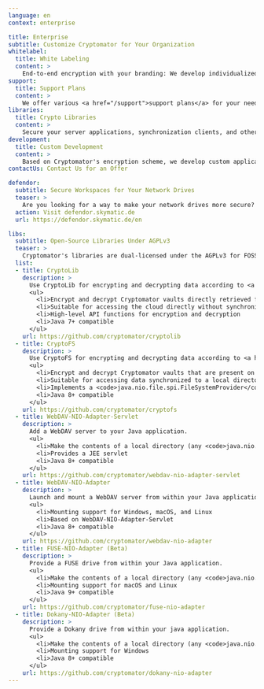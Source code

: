 ```yaml
---
language: en
context: enterprise

title: Enterprise
subtitle: Customize Cryptomator for Your Organization
whitelabel:
  title: White Labeling
  content: >
    End-to-end encryption with your branding: We develop individualized versions of the Cryptomator apps for you.
support:
  title: Support Plans
  content: >
    We offer various <a href="/support">support plans</a> for your needs.
libraries:
  title: Crypto Libraries
  content: >
    Secure your server applications, synchronization clients, and other systems with Cryptomator technology: Our libraries can be integrated into many applications.
development:
  title: Custom Development
  content: >
    Based on Cryptomator's encryption scheme, we develop custom applications and systems for you.
contactUs: Contact Us for an Offer

defendor:
  subtitle: Secure Workspaces for Your Network Drives
  teaser: >
    Are you looking for a way to make your network drives more secure? Since Cryptomator is optimized for cloud storages and mainly used by consumers, we've been working on Cryptomator Server which is a new tool made for businesses and teams. Cryptomator Server adds security features, such as anti-malware filters, file encryption, file versioning, and backups, to your corporate cloud- or network-based file storages.
  action: Visit defendor.skymatic.de
  url: https://defendor.skymatic.de/en

libs:
  subtitle: Open-Source Libraries Under AGPLv3
  teaser: >
    Cryptomator's libraries are dual-licensed under the AGPLv3 for FOSS projects as well as a commercial license derived from the LGPL for independent software vendors and resellers. If you want to use these libraries in applications that are not licensed under the AGPL, feel free to contact our <a href="mailto:sales@cryptomator.org">sales team</a>.
  list:
  - title: CryptoLib
    description: >
      Use CryptoLib for encrypting and decrypting data according to <a href="/security/architecture">Cryptomator's encryption scheme</a>.
      <ul>
        <li>Encrypt and decrypt Cryptomator vaults directly retrieved from the cloud
        <li>Suitable for accessing the cloud directly without synchronization, e.g. in apps for Android™
        <li>High-level API functions for encryption and decryption
        <li>Java 7+ compatible
      </ul>
    url: https://github.com/cryptomator/cryptolib
  - title: CryptoFS
    description: >
      Use CryptoFS for encrypting and decrypting data according to <a href="/security/architecture">Cryptomator's encryption scheme</a>.
      <ul>
        <li>Encrypt and decrypt Cryptomator vaults that are present on the local filesystem
        <li>Suitable for accessing data synchronized to a local directory
        <li>Implements a <code>java.nio.file.spi.FileSystemProvider</code> according to JSR-203 using the CryptoLib library
        <li>Java 8+ compatible
      </ul>
    url: https://github.com/cryptomator/cryptofs
  - title: WebDAV-NIO-Adapter-Servlet
    description: >
      Add a WebDAV server to your Java application.
      <ul>
        <li>Make the contents of a local directory (any <code>java.nio.file.Path</code>) available via WebDAV
        <li>Provides a JEE servlet
        <li>Java 8+ compatible
      </ul>
    url: https://github.com/cryptomator/webdav-nio-adapter-servlet
  - title: WebDAV-NIO-Adapter
    description: >
      Launch and mount a WebDAV server from within your Java application.
      <ul>
        <li>Mounting support for Windows, macOS, and Linux
        <li>Based on WebDAV-NIO-Adapter-Servlet
        <li>Java 8+ compatible
      </ul>
    url: https://github.com/cryptomator/webdav-nio-adapter
  - title: FUSE-NIO-Adapter (Beta)
    description: >
      Provide a FUSE drive from within your Java application.
      <ul>
        <li>Make the contents of a local directory (any <code>java.nio.file.Path</code>) available via FUSE
        <li>Mounting support for macOS and Linux
        <li>Java 9+ compatible
      </ul>
    url: https://github.com/cryptomator/fuse-nio-adapter
  - title: Dokany-NIO-Adapter (Beta)
    description: >
      Provide a Dokany drive from within your java application.
      <ul>
        <li>Make the contents of a local directory (any <code>java.nio.file.Path</code>) available via Dokany
        <li>Mounting support for Windows
        <li>Java 8+ compatible
      </ul>
    url: https://github.com/cryptomator/dokany-nio-adapter
---
```

